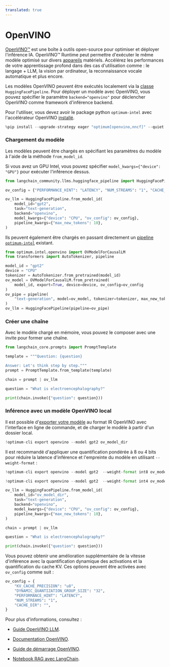 ```yaml
---
translated: true
---
```


# OpenVINO

[OpenVINO™](https://github.com/openvinotoolkit/openvino) est une boîte à outils open-source pour optimiser et déployer l'inférence IA. OpenVINO™ Runtime peut permettre d'exécuter le même modèle optimisé sur divers [appareils](https://github.com/openvinotoolkit/openvino?tab=readme-ov-file#supported-hardware-matrix) matériels. Accélérez les performances de votre apprentissage profond dans des cas d'utilisation comme : le langage + LLM, la vision par ordinateur, la reconnaissance vocale automatique et plus encore.

Les modèles OpenVINO peuvent être exécutés localement via la [classe](https://python.langchain.com/docs/integrations/llms/huggingface_pipeline) `HuggingFacePipeline`. Pour déployer un modèle avec OpenVINO, vous pouvez spécifier le paramètre `backend="openvino"` pour déclencher OpenVINO comme framework d'inférence backend.

Pour l'utiliser, vous devez avoir le package python `optimum-intel` avec l'accélérateur OpenVINO [installé](https://github.com/huggingface/optimum-intel?tab=readme-ov-file#installation).

```python
%pip install --upgrade-strategy eager "optimum[openvino,nncf]" --quiet
```

### Chargement du modèle

Les modèles peuvent être chargés en spécifiant les paramètres du modèle à l'aide de la méthode `from_model_id`.

Si vous avez un GPU Intel, vous pouvez spécifier `model_kwargs={"device": "GPU"}` pour exécuter l'inférence dessus.

```python
from langchain_community.llms.huggingface_pipeline import HuggingFacePipeline

ov_config = {"PERFORMANCE_HINT": "LATENCY", "NUM_STREAMS": "1", "CACHE_DIR": ""}

ov_llm = HuggingFacePipeline.from_model_id(
    model_id="gpt2",
    task="text-generation",
    backend="openvino",
    model_kwargs={"device": "CPU", "ov_config": ov_config},
    pipeline_kwargs={"max_new_tokens": 10},
)
```

Ils peuvent également être chargés en passant directement un [pipeline `optimum-intel`](https://huggingface.co/docs/optimum/main/en/intel/inference) existant.

```python
from optimum.intel.openvino import OVModelForCausalLM
from transformers import AutoTokenizer, pipeline

model_id = "gpt2"
device = "CPU"
tokenizer = AutoTokenizer.from_pretrained(model_id)
ov_model = OVModelForCausalLM.from_pretrained(
    model_id, export=True, device=device, ov_config=ov_config
)
ov_pipe = pipeline(
    "text-generation", model=ov_model, tokenizer=tokenizer, max_new_tokens=10
)
ov_llm = HuggingFacePipeline(pipeline=ov_pipe)
```

### Créer une chaîne

Avec le modèle chargé en mémoire, vous pouvez le composer avec une invite pour former une chaîne.

```python
from langchain_core.prompts import PromptTemplate

template = """Question: {question}

Answer: Let's think step by step."""
prompt = PromptTemplate.from_template(template)

chain = prompt | ov_llm

question = "What is electroencephalography?"

print(chain.invoke({"question": question}))
```

### Inférence avec un modèle OpenVINO local

Il est possible d'[exporter votre modèle](https://github.com/huggingface/optimum-intel?tab=readme-ov-file#export) au format IR OpenVINO avec l'interface en ligne de commande, et de charger le modèle à partir d'un dossier local.

```python
!optimum-cli export openvino --model gpt2 ov_model_dir
```

Il est recommandé d'appliquer une quantification pondérée à 8 ou 4 bits pour réduire la latence d'inférence et l'empreinte du modèle en utilisant `--weight-format` :

```python
!optimum-cli export openvino --model gpt2  --weight-format int8 ov_model_dir # for 8-bit quantization

!optimum-cli export openvino --model gpt2  --weight-format int4 ov_model_dir # for 4-bit quantization
```

```python
ov_llm = HuggingFacePipeline.from_model_id(
    model_id="ov_model_dir",
    task="text-generation",
    backend="openvino",
    model_kwargs={"device": "CPU", "ov_config": ov_config},
    pipeline_kwargs={"max_new_tokens": 10},
)

chain = prompt | ov_llm

question = "What is electroencephalography?"

print(chain.invoke({"question": question}))
```

Vous pouvez obtenir une amélioration supplémentaire de la vitesse d'inférence avec la quantification dynamique des activations et la quantification du cache KV. Ces options peuvent être activées avec `ov_config` comme suit :

```python
ov_config = {
    "KV_CACHE_PRECISION": "u8",
    "DYNAMIC_QUANTIZATION_GROUP_SIZE": "32",
    "PERFORMANCE_HINT": "LATENCY",
    "NUM_STREAMS": "1",
    "CACHE_DIR": "",
}
```

Pour plus d'informations, consultez :

* [Guide OpenVINO LLM](https://docs.openvino.ai/2024/learn-openvino/llm_inference_guide.html).

* [Documentation OpenVINO](https://docs.openvino.ai/2024/home.html).

* [Guide de démarrage OpenVINO](https://www.intel.com/content/www/us/en/content-details/819067/openvino-get-started-guide.html).

* [Notebook RAG avec LangChain](https://github.com/openvinotoolkit/openvino_notebooks/tree/latest/notebooks/llm-rag-langchain).
